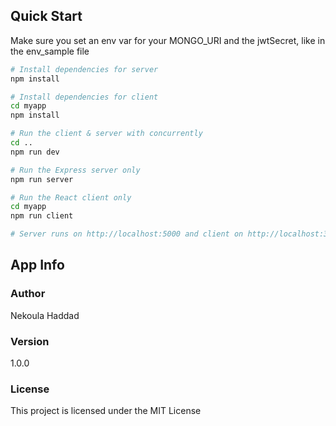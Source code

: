 ## Quick Start

Make sure you set an env var for your MONGO_URI and the jwtSecret, like in the env_sample file

```bash
# Install dependencies for server
npm install

# Install dependencies for client
cd myapp
npm install

# Run the client & server with concurrently
cd ..
npm run dev

# Run the Express server only
npm run server

# Run the React client only
cd myapp
npm run client

# Server runs on http://localhost:5000 and client on http://localhost:3000
```

## App Info

### Author

Nekoula Haddad

### Version

1.0.0

### License

This project is licensed under the MIT License
